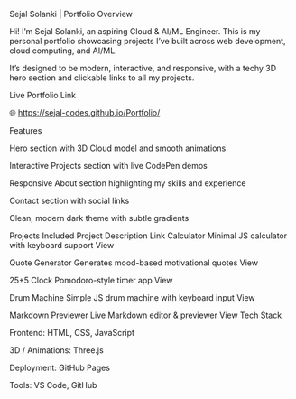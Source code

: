 Sejal Solanki | Portfolio
Overview

Hi! I’m Sejal Solanki, an aspiring Cloud & AI/ML Engineer. This is my personal portfolio showcasing projects I’ve built across web development, cloud computing, and AI/ML.

It’s designed to be modern, interactive, and responsive, with a techy 3D hero section and clickable links to all my projects.

Live Portfolio Link

🌐 https://sejal-codes.github.io/Portfolio/

Features

Hero section with 3D Cloud model and smooth animations

Interactive Projects section with live CodePen demos

Responsive About section highlighting my skills and experience

Contact section with social links

Clean, modern dark theme with subtle gradients

Projects Included
Project	Description	Link
Calculator	Minimal JS calculator with keyboard support	View

Quote Generator	Generates mood-based motivational quotes	View

25+5 Clock	Pomodoro-style timer app	View

Drum Machine	Simple JS drum machine with keyboard input	View

Markdown Previewer	Live Markdown editor & previewer	View
Tech Stack

Frontend: HTML, CSS, JavaScript

3D / Animations: Three.js

Deployment: GitHub Pages

Tools: VS Code, GitHub
